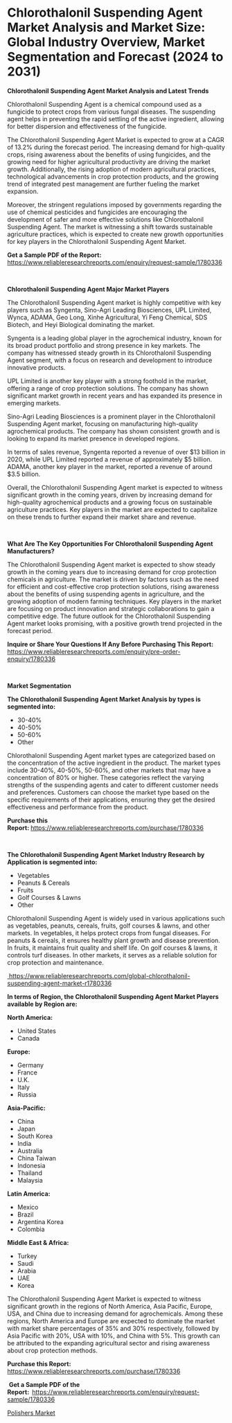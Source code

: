 <p><h1>Chlorothalonil Suspending Agent Market Analysis and Market Size: Global Industry Overview, Market Segmentation and Forecast (2024 to 2031)</h1></p><p><strong>Chlorothalonil Suspending Agent Market Analysis and Latest Trends</strong></p>
<p><p>Chlorothalonil Suspending Agent is a chemical compound used as a fungicide to protect crops from various fungal diseases. The suspending agent helps in preventing the rapid settling of the active ingredient, allowing for better dispersion and effectiveness of the fungicide.</p><p>The Chlorothalonil Suspending Agent Market is expected to grow at a CAGR of 13.2% during the forecast period. The increasing demand for high-quality crops, rising awareness about the benefits of using fungicides, and the growing need for higher agricultural productivity are driving the market growth. Additionally, the rising adoption of modern agricultural practices, technological advancements in crop protection products, and the growing trend of integrated pest management are further fueling the market expansion.</p><p>Moreover, the stringent regulations imposed by governments regarding the use of chemical pesticides and fungicides are encouraging the development of safer and more effective solutions like Chlorothalonil Suspending Agent. The market is witnessing a shift towards sustainable agriculture practices, which is expected to create new growth opportunities for key players in the Chlorothalonil Suspending Agent Market.</p></p>
<p><strong>Get a Sample PDF of the Report:&nbsp;</strong> <a href="https://www.reliableresearchreports.com/enquiry/request-sample/1780336">https://www.reliableresearchreports.com/enquiry/request-sample/1780336</a></p>
<p>&nbsp;</p>
<p><strong>Chlorothalonil Suspending Agent Major Market Players</strong></p>
<p><p>The Chlorothalonil Suspending Agent market is highly competitive with key players such as Syngenta, Sino-Agri Leading Biosciences, UPL Limited, Wynca, ADAMA, Geo Long, Xinhe Agricultural, Yi Feng Chemical, SDS Biotech, and Heyi Biological dominating the market.</p><p>Syngenta is a leading global player in the agrochemical industry, known for its broad product portfolio and strong presence in key markets. The company has witnessed steady growth in its Chlorothalonil Suspending Agent segment, with a focus on research and development to introduce innovative products.</p><p>UPL Limited is another key player with a strong foothold in the market, offering a range of crop protection solutions. The company has shown significant market growth in recent years and has expanded its presence in emerging markets.</p><p>Sino-Agri Leading Biosciences is a prominent player in the Chlorothalonil Suspending Agent market, focusing on manufacturing high-quality agrochemical products. The company has shown consistent growth and is looking to expand its market presence in developed regions.</p><p>In terms of sales revenue, Syngenta reported a revenue of over $13 billion in 2020, while UPL Limited reported a revenue of approximately $5 billion. ADAMA, another key player in the market, reported a revenue of around $3.5 billion.</p><p>Overall, the Chlorothalonil Suspending Agent market is expected to witness significant growth in the coming years, driven by increasing demand for high-quality agrochemical products and a growing focus on sustainable agriculture practices. Key players in the market are expected to capitalize on these trends to further expand their market share and revenue.</p></p>
<p>&nbsp;</p>
<p><strong>What Are The Key Opportunities For Chlorothalonil Suspending Agent Manufacturers?</strong></p>
<p><p>The Chlorothalonil Suspending Agent market is expected to show steady growth in the coming years due to increasing demand for crop protection chemicals in agriculture. The market is driven by factors such as the need for efficient and cost-effective crop protection solutions, rising awareness about the benefits of using suspending agents in agriculture, and the growing adoption of modern farming techniques. Key players in the market are focusing on product innovation and strategic collaborations to gain a competitive edge. The future outlook for the Chlorothalonil Suspending Agent market looks promising, with a positive growth trend projected in the forecast period.</p></p>
<p><strong>Inquire or Share Your Questions If Any Before Purchasing This Report:</strong> <a href="https://www.reliableresearchreports.com/enquiry/pre-order-enquiry/1780336">https://www.reliableresearchreports.com/enquiry/pre-order-enquiry/1780336</a></p>
<p>&nbsp;</p>
<p><strong>Market Segmentation</strong></p>
<p><strong>The Chlorothalonil Suspending Agent Market Analysis by types is segmented into:</strong></p>
<p><ul><li>30-40%</li><li>40-50%</li><li>50-60%</li><li>Other</li></ul></p>
<p><p>Chlorothalonil Suspending Agent market types are categorized based on the concentration of the active ingredient in the product. The market types include 30-40%, 40-50%, 50-60%, and other markets that may have a concentration of 80% or higher. These categories reflect the varying strengths of the suspending agents and cater to different customer needs and preferences. Customers can choose the market type based on the specific requirements of their applications, ensuring they get the desired effectiveness and performance from the product.</p></p>
<p><strong>Purchase this Report:&nbsp;</strong><a href="https://www.reliableresearchreports.com/purchase/1780336">https://www.reliableresearchreports.com/purchase/1780336</a></p>
<p>&nbsp;</p>
<p><strong>The Chlorothalonil Suspending Agent Market Industry Research by Application is segmented into:</strong></p>
<p><ul><li>Vegetables</li><li>Peanuts & Cereals</li><li>Fruits</li><li>Golf Courses & Lawns</li><li>Other</li></ul></p>
<p><p>Chlorothalonil Suspending Agent is widely used in various applications such as vegetables, peanuts, cereals, fruits, golf courses & lawns, and other markets. In vegetables, it helps protect crops from fungal diseases. For peanuts & cereals, it ensures healthy plant growth and disease prevention. In fruits, it maintains fruit quality and shelf life. On golf courses & lawns, it controls turf diseases. In other markets, it serves as a reliable solution for crop protection and maintenance.</p></p>
<p><a href="https://www.reliableresearchreports.com/global-chlorothalonil-suspending-agent-market-r1780336">&nbsp;https://www.reliableresearchreports.com/global-chlorothalonil-suspending-agent-market-r1780336</a></p>
<p><strong>In terms of Region, the Chlorothalonil Suspending Agent Market Players available by Region are:</strong></p>
<p>
    <p> <strong> North America: </strong>
        <ul>
            <li>United States</li>
            <li>Canada</li>
        </ul>
        </p> 
    <p> <strong> Europe: </strong>
        <ul>
            <li>Germany</li>
            <li>France</li>
            <li>U.K.</li>
            <li>Italy</li>
            <li>Russia</li>
        </ul>
        </p> 
    <p> <strong> Asia-Pacific: </strong>
        <ul>
            <li>China</li>
            <li>Japan</li>
            <li>South Korea</li>
            <li>India</li>
            <li>Australia</li>
            <li>China Taiwan</li>
            <li>Indonesia</li>
            <li>Thailand</li>
            <li>Malaysia</li>
        </ul>
        </p> 
    <p> <strong> Latin America: </strong>
        <ul>
            <li>Mexico</li>
            <li>Brazil</li>
            <li>Argentina Korea</li>
            <li>Colombia</li>
        </ul>
        </p> 
    <p> <strong> Middle East & Africa: </strong>
        <ul>
            <li>Turkey</li>
            <li>Saudi</li>
            <li>Arabia</li>
            <li>UAE</li>
            <li>Korea</li>
        </ul>
    </p>
    </p>
<p><p>The Chlorothalonil Suspending Agent Market is expected to witness significant growth in the regions of North America, Asia Pacific, Europe, USA, and China due to increasing demand for agrochemicals. Among these regions, North America and Europe are expected to dominate the market with market share percentages of 35% and 30% respectively, followed by Asia Pacific with 20%, USA with 10%, and China with 5%. This growth can be attributed to the expanding agricultural sector and rising awareness about crop protection methods.</p></p>
<p><strong>Purchase this Report: </strong><a href="https://www.reliableresearchreports.com/purchase/1780336">https://www.reliableresearchreports.com/purchase/1780336</a></p>
<p>&nbsp;<strong>Get a Sample PDF of the Report:&nbsp;&nbsp;</strong><a href="https://www.reliableresearchreports.com/enquiry/request-sample/1780336">https://www.reliableresearchreports.com/enquiry/request-sample/1780336</a></p>
<p><strong></strong></p>
<p><p><a href="https://github.com/Valeridd446677/Market-Research-Report-List-2/blob/main/polishers-market.md">Polishers Market</a></p></p>